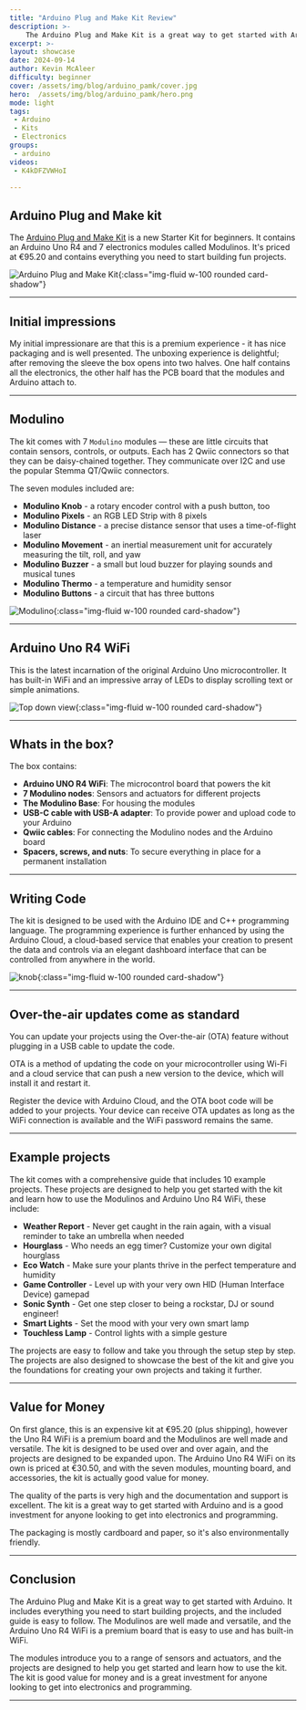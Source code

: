 ```yaml
---
title: "Arduino Plug and Make Kit Review"
description: >-
    The Arduino Plug and Make Kit is a great way to get started with Arduino. It includes everything you need to start building projects, and the included guide is easy to follow.
excerpt: >-
layout: showcase
date: 2024-09-14
author: Kevin McAleer
difficulty: beginner
cover: /assets/img/blog/arduino_pamk/cover.jpg
hero:  /assets/img/blog/arduino_pamk/hero.png
mode: light
tags: 
 - Arduino
 - Kits
 - Electronics
groups:
 - arduino
videos:
 - K4kDFZVWHoI

---
```


## Arduino Plug and Make kit

The [Arduino Plug and Make Kit](https://store.arduino.cc/products/plug-and-make-kit) is a new Starter Kit for beginners. It contains an Arduino Uno R4 and 7 electronics modules called Modulinos. It's priced at €95.20 and contains everything you need to start building fun projects.

![Arduino Plug and Make Kit](/assets/img/blog/arduino_pamk/mounting.jpg){:class="img-fluid w-100 rounded card-shadow"}

---

## Initial impressions

My initial impressionare are that this is a premium experience - it has nice packaging and is well presented. The unboxing experience is delightful; after removing the sleeve the box opens into two halves. One half contains all the electronics, the other half has the PCB board that the modules and Arduino attach to.

---

## Modulino

The kit comes with 7 `Modulino` modules — these are little circuits that contain sensors, controls, or outputs. Each has 2 Qwiic connectors so that they can be daisy-chained together. They communicate over I2C and use the popular Stemma QT/Qwiic connectors.

The seven modules included are:

- **Modulino Knob** - a rotary encoder control with a push button, too
- **Modulino Pixels** - an RGB LED Strip with 8 pixels
- **Modulino Distance** - a precise distance sensor that uses a time-of-flight laser
- **Modulino Movement** - an inertial measurement unit for accurately measuring the tilt, roll, and yaw
- **Modulino Buzzer** - a small but loud buzzer for playing sounds and musical tunes
- **Modulino Thermo** - a temperature and humidity sensor
- **Modulino Buttons** - a circuit that has three buttons

![Modulino](/assets/img/blog/arduino_pamk/modulino.jpg){:class="img-fluid w-100 rounded card-shadow"}

---

## Arduino Uno R4 WiFi

This is the latest incarnation of the original Arduino Uno microcontroller. It has built-in WiFi and an impressive array of LEDs to display scrolling text or simple animations.

![Top down view](/assets/img/blog/arduino_pamk/topdown.jpg){:class="img-fluid w-100 rounded card-shadow"}

---

## Whats in the box?

The box contains:

- **Arduino UNO R4 WiFi**: The microcontrol board that powers the kit
- **7 Modulino nodes**: Sensors and actuators for different projects
- **The Modulino Base**: For housing the modules
- **USB-C cable with USB-A adapter**: To provide power and upload code to your Arduino
- **Qwiic cables**: For connecting the  Modulino nodes and the Arduino board
- **Spacers, screws, and nuts**: To secure everything in place for a permanent installation

---

## Writing Code

The kit is designed to be used with the Arduino IDE and C++ programming language. The programming experience is further enhanced by using the Arduino Cloud, a cloud-based service that enables your creation to present the data and controls via an elegant dashboard interface that can be controlled from anywhere in the world.

![knob](/assets/img/blog/arduino_pamk/knob.jpg){:class="img-fluid w-100 rounded card-shadow"}

---

## Over-the-air updates come as standard

You can update your projects using the Over-the-air (OTA) feature without plugging in a USB cable to update the code.

OTA is a method of updating the code on your microcontroller using Wi-Fi and a cloud service that can push a new version to the device, which will install it and restart it.

Register the device with Arduino Cloud, and the OTA boot code will be added to your projects. Your device can receive OTA updates as long as the WiFi connection is available and the WiFi password remains the same.

---

## Example projects

The kit comes with a comprehensive guide that includes 10 example projects. These projects are designed to help you get started with the kit and learn how to use the Modulinos and Arduino Uno R4 WiFi, these include:

- **Weather Report** - Never get caught in the rain again, with a visual reminder to take an umbrella when needed
- **Hourglass** -  Who needs an egg timer? Customize your own digital hourglass
- **Eco Watch** - Make sure your plants thrive in the perfect temperature and humidity
- **Game Controller** -  Level up with your very own HID (Human Interface Device) gamepad
- **Sonic Synth** - Get one step closer to being a rockstar, DJ or sound engineer!
- **Smart Lights** - Set the mood with your very own smart lamp
- **Touchless Lamp** - Control lights with a simple gesture

The projects are easy to follow and take you through the setup step by step. The projects are also designed to showcase the best of the kit and give you the foundations for creating your own projects and taking it further.

---

## Value for Money

On first glance, this is an expensive kit at €95.20 (plus shipping), however the Uno R4 WiFi is a premium board and the Modulinos are well made and versatile. The kit is designed to be used over and over again, and the projects are designed to be expanded upon. The Arduino Uno R4 WiFi on its own is priced at €30.50, and with the seven modules, mounting board, and accessories, the kit is actually good value for money.

The quality of the parts is very high and the documentation and support is excellent. The kit is a great way to get started with Arduino and is a good investment for anyone looking to get into electronics and programming.

The packaging is mostly cardboard and paper, so it's also environmentally friendly.

---

## Conclusion

The Arduino Plug and Make Kit is a great way to get started with Arduino. It includes everything you need to start building projects, and the included guide is easy to follow. The Modulinos are well made and versatile, and the Arduino Uno R4 WiFi is a premium board that is easy to use and has built-in WiFi.

The modules introduce you to a range of sensors and actuators, and the projects are designed to help you get started and learn how to use the kit. The kit is good value for money and is a great investment for anyone looking to get into electronics and programming.

---
